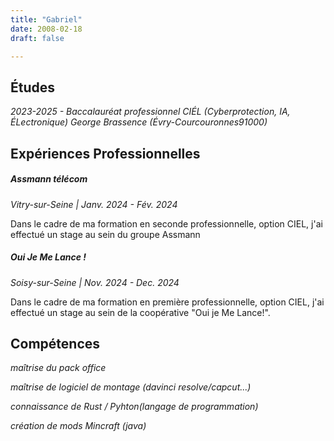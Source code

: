 ```yaml
---
title: "Gabriel"
date: 2008-02-18
draft: false

---
```


## Études

_2023-2025 - Baccalauréat professionnel CIÉL (Cyberprotection, IA, ÉLectronique) George Brassence (Évry-Courcouronnes91000)_



## Expériences Professionnelles

##### Assmann télécom
_Vitry-sur-Seine | Janv. 2024 - Fév. 2024_

Dans le cadre de ma formation en seconde professionnelle, option CIEL, j'ai effectué un stage au sein du groupe Assmann


##### Oui Je Me Lance !
_Soisy-sur-Seine | Nov. 2024 - Dec. 2024_

Dans le cadre de ma formation en première professionnelle, option CIEL, j'ai effectué un stage au sein de la coopérative "Oui je Me Lance!".


## Compétences
_maîtrise du pack office_

_maîtrise de logiciel de montage (davinci resolve/capcut...)_

_connaissance de Rust / Pyhton(langage de programmation)_

_création de mods Mincraft (java)_

